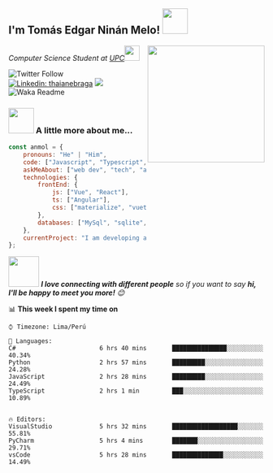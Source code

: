 <h2>I'm Tomás Edgar Ninán Melo! <img src="https://media.giphy.com/media/12oufCB0MyZ1Go/giphy.gif" width="50"></h2>
<img align='right' src="https://media.giphy.com/media/M9gbBd9nbDrOTu1Mqx/giphy.gif" width="230">
<p><em>Computer Science Student at <a href="https://www.upc.edu.pe/">UPC</a><img src="https://upload.wikimedia.org/wikipedia/commons/f/fc/UPC_logo_transparente.png" width="30"> 
</em></p>

![Twitter Follow](https://img.shields.io/twitter/follow/misteranmol?label=Follow)
[![Linkedin: thaianebraga](https://img.shields.io/badge/-anmol-blue?style=flat-square&logo=Linkedin&logoColor=white&link=https://www.linkedin.com/in/anmol-p-singh/)](https://www.linkedin.com/in/anmol-p-singh/)
![](https://visitor-badge.glitch.me/badge?page_id=anmol098.anmol098)
![Waka Readme](https://github.com/anmol098/anmol098/workflows/Waka%20Readme/badge.svg)

### <img src="https://media.giphy.com/media/VgCDAzcKvsR6OM0uWg/giphy.gif" width="50"> A little more about me...  

```javascript
const anmol = {
    pronouns: "He" | "Him",
    code: ["Javascript", "Typescript", "Python", "HTML", "CSS", "C#"],
    askMeAbout: ["web dev", "tech", "app dev", "photography"],
    technologies: {
        frontEnd: {
            js: ["Vue", "React"],
            ts: ["Angular"],
            css: ["materialize", "vuetify", "bootstrap"]
        },
        databases: ["MySql", "sqlite", "Oracle SQL developer"],
    },
    currentProject: "I am developing an interface for GINNET using C#",
};
```

<img src="https://media.giphy.com/media/LnQjpWaON8nhr21vNW/giphy.gif" width="60"> <em><b>I love connecting with different people</b> so if you want to say <b>hi, I'll be happy to meet you more!</b> 😊</em>



📊 **This week I spent my time on** 

```text
⌚︎ Timezone: Lima/Perú

💬 Languages:
C#                       6 hrs 40 mins       ███████████████░░░░░░░░░░   40.34% 
Python                   2 hrs 57 mins       █████████░░░░░░░░░░░░░░░░   24.28% 
JavaScript               2 hrs 28 mins       █████████░░░░░░░░░░░░░░░░   24.49% 
TypeScript               2 hrs 1 min         ███░░░░░░░░░░░░░░░░░░░░░░   10.89% 


🔥 Editors: 
VisualStudio             5 hrs 32 mins       ██████████████████░░░░░░░   55.81% 
PyCharm                  5 hrs 4 mins        ███████░░░░░░░░░░░░░░░░░░   29.71% 
vsCode                   5 hrs 28 mins       ██████████████░░░░░░░░░░░   14.49%



```
<!--END_SECTION:waka-->
